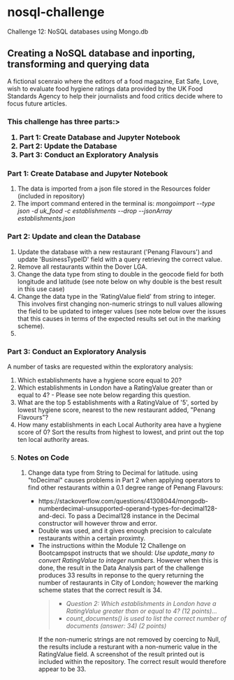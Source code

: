 # nosql-challenge
Challenge 12: NoSQL databases using Mongo.db
<h2><b>Creating a NoSQL database and inporting, transforming and querying data</b></h3>
<p>A fictional scenraio where the editors of a food magazine, Eat Safe, Love, wish to evaluate food hygiene ratings data provided by the UK Food Standards Agency to help their journalists and food critics decide where to focus future articles.</p>
<p><h3><b>This challenge has three parts:</b></h3</p>><ol>
  <li>Part 1: Create Database and Jupyter Notebook</li>
  <li>Part 2: Update the Database</li>
  <li>Part 3: Conduct an Exploratory Analysis</li></ol>
<p><h3>Part 1: Create Database and Jupyter Notebook</h3></p><ol>
  <li>The data is imported from a json file stored in the Resources folder (included in repository)</li>
  <li>The import command entered in the terminal is: <i>mongoimport --type json -d uk_food -c establishments --drop --jsonArray establishments.json</i></ol>
<p><h3>Part 2: Update and clean the Database</h3></p><ol>
  <li>Update the database with a new restaurant ('Penang Flavours') and update 'BusinessTypeID' field with a query retrieving the correct value.</li>
  <li>Remove all restaurants within the Dover LGA.</li>
  <li>Change the data type from sting to double in the geocode field for both longitude and latitude (see note below on why double is the best result in this use case)</li>
  <li>Change the data type in the 'RatingValue field' from string to integer. This involves first changing non-numeric strings to null values allowing the field to be updated to integer values (see note below over the issues that this causes in terms of the expected results set out in the marking scheme).<li></ol>
<p><h3>Part 3: Conduct an Exploratory Analysis</h3></p>
A number of tasks are requested within the exploratory analysis:<ol>
  <li>Which establishments have a hygiene score equal to 20?</li>
  <li>Which establishments in London have a RatingValue greater than or equal to 4? - Please see note below regarding this question.</li>
  <li>What are the top 5 establishments with a RatingValue of '5', sorted by lowest hygiene score, nearest to the new restaurant added, "Penang Flavours"?</li>
  <li>How many establishments in each Local Authority area have a hygiene score of 0? Sort the results from highest to lowest, and print out the top ten local authority areas.<li>
  
<p><h3>Notes on Code</h3></p><ol>
<li>Change data type from String to Decimal for latitude. using "toDecimal" causes problems in Part 2 when applying operators to find other restaurants within a 0.1 degree range of Penang Flavours:</li><ul><li> https://stackoverflow.com/questions/41308044/mongodb-numberdecimal-unsupported-operand-types-for-decimal128-and-deci. To pass a Decimal128 instance in the Decimal constructor will however throw and error.</li><li>Double was used, and it gives enough precision to calculate restaurants within a certain proximty.</li>
<li>The instructions within the Module 12 Challenge on Bootcampspot instructs that we should: <i>Use update_many to convert RatingValue to integer numbers.</i> However when this is done, the result in the Data Analysis part of the challenge produces 33 results in reponse to the query returning the number of restaurants in City of London; however the marking scheme states that the correct result is 34.<blockquote><ul><i><li>Question 2: Which establishments in London have a RatingValue greater than or equal to 4? (12 points)...</li>
<li>count_documents() is used to list the correct number of documents (answer: 34) (2 points)</i></li></ul></blockquote>
If the non-numeric strings are not removed by coercing to Null, the results include a resturant with a non-numeric value in the RatingValue field. A screenshot of the result printed out is included within the repository. The correct result would therefore appear to be 33.</li></ol>



